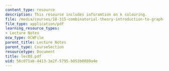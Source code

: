 ```yaml
---
content_type: resource
description: This resourse includes inforamtion on k colouring.
file: /media/courses/18-315-combinatorial-theory-introduction-to-graph-theory-extremal-and-enumerative-combinatorics-spring-2005/56c071ab44133e2f5795b053b0880a4e_lec08.pdf
file_type: application/pdf
learning_resource_types:
- Lecture Notes
ocw_type: OCWFile
parent_title: Lecture Notes
parent_type: CourseSection
resourcetype: Document
title: lec08.pdf
uid: 56c071ab-4413-3e2f-5795-b053b0880a4e
---
```

